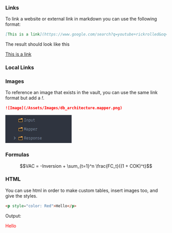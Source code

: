 ### Links

To link a website or external link in markdown you can use the following format:

```markdown
[This is a link](https://www.google.com/search?q=youtube+rickrolled&oq=youtube+rickrolled&gs_lcrp=EgZjaHJvbWUyCQgAEEUYORiABDIICAEQABgWGB4yCAgCEAAYFhgeMggIAxAAGBYYHjIGCAQQRRhAMgYIBRBFGEDSAQgzNTA5ajBqMagCALACAA&sourceid=chrome&ie=UTF-8#fpstate=ive&vld=cid:d7b50f1f,vid:dQw4w9WgXcQ,st:0)
```

The result should look like this

[This is a link](https://www.google.com/search?q=youtube+rickrolled&oq=youtube+rickrolled&gs_lcrp=EgZjaHJvbWUyCQgAEEUYORiABDIICAEQABgWGB4yCAgCEAAYFhgeMggIAxAAGBYYHjIGCAQQRRhAMgYIBRBFGEDSAQgzNTA5ajBqMagCALACAA&sourceid=chrome&ie=UTF-8#fpstate=ive&vld=cid:d7b50f1f,vid:dQw4w9WgXcQ,st:0)

### Local Links

### Images

To reference an image that exists in the vault, you can use the same link format but add a *!*.

```markdown
![Image](/Assets/Images/db_architecture.mapper.png)
```

![Image](/Assets/Images/db_architecture.mapper.png)

### Formulas

$$VAC = -Inversion + \sum_{t=1}^n \frac{FC_t}{(1 + COK)^t}$$

### HTML

You can use html in order to make custom tables, insert images too, and give the styles.
```html
<p style="color: Red">Hello</p>
```

Output: <p style="color: Red">Hello</p>
